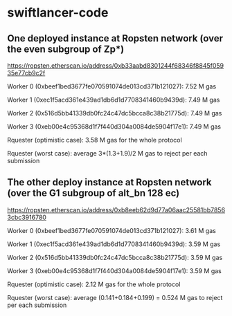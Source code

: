 # swiftlancer-code

## One deployed instance at Ropsten network (over the even subgroup of Zp*)
https://ropsten.etherscan.io/address/0xb33aabd8301244f68346f8845f05935e77cb9c2f

Worker 0 (0xbeef1bed3677fe070591074de013cd371b121027): 7.52 M gas

Worker 1 (0xec1f5acd361e439ad1db6d1d7708341460b9439d): 7.49 M gas 

Worker 2 (0x516d5bb41339db0fc24c47dc5bcca8c38b21775d): 7.49 M gas 

Worker 3 (0xeb00e4c95368d1f7f440d304a0084de5904f17e1): 7.49 M gas 

Rquester (optimistic case): 3.58 M gas for the whole protocol

Rquester (worst case): average  3*(1.3+1.9)/2 M gas to reject per each submission


## The other deploy instance at Ropsten network (over the G1 subgroup of alt_bn 128 ec)
https://ropsten.etherscan.io/address/0xb8eeb62d9d77a06aac25581bb78563cbc3916780

Worker 0 (0xbeef1bed3677fe070591074de013cd371b121027): 3.61 M gas

Worker 1 (0xec1f5acd361e439ad1db6d1d7708341460b9439d): 3.59 M gas 

Worker 2 (0x516d5bb41339db0fc24c47dc5bcca8c38b21775d): 3.59 M gas 

Worker 3 (0xeb00e4c95368d1f7f440d304a0084de5904f17e1): 3.59 M gas 

Rquester (optimistic case): 2.12 M gas for the whole protocol

Rquester (worst case): average  (0.141+0.184+0.199) = 0.524 M gas to reject per each submission
